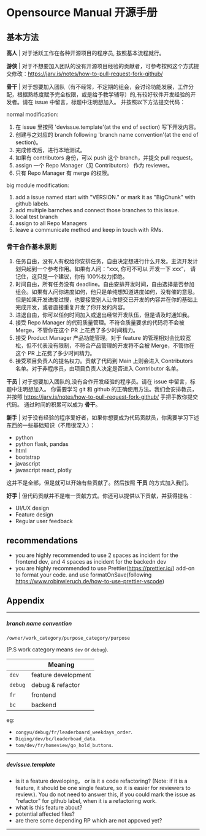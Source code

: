 # Opensource Manual 开源手册

## 基本方法

**高人** | 对于活跃工作在各种开源项目的程序员, 按照基本流程就行。

**游侠** | 对于不想要加入团队的没有开源项目经验的贡献者，可参考按照这个方式提交修改：https://jarv.is/notes/how-to-pull-request-fork-github/

**骨干** | 对于想要加入团队（有不经常，不定期的组会，会讨论功能发展，工作分配，根据熟练度赋予完全权限，或是给予教学辅导）的,有较好软件开发经验的开发者。请在 issue 中留言，标题中注明想加入。
并按照以下方法提交代码：

normal modification:

1. 在 issue 里按照 'devissue.template'(at the end of section) 写下开发内容。
2. 创建与之对应的 branch following 'branch name convention'(at the end of section)。
3. 完成修改后，进行本地测试。
4. 如果有 contributors 身份，可以 push 这个 branch，并提交 pull request。
5. assign 一个 Repo Manager（见 Contributors） 作为 reviewer。
6. 只有 Repo Manager 有 merge 的权限。

big module modification:

1. add a issue named start with "VERSION." or mark it as "BigChunk" with github labels.
2. add multiple barnches and connect those branches to this issue.
3. local test branch
4. assign to all Repo Managers
5. leave a communicate method and keep in touch with RMs.

### 骨干合作基本原则

1. 任务自由，没有人有权给你安排任务，自由决定想进行什么开发。主流开发计划只起到一个参考作用。如果有人问：“xxx, 你可不可以 开发一下 xxx”， 请记住，这只是一个建议，你有 100%权力拒绝。
2. 时间自由，所有任务没有 deadline。自由安排开发时间，自由选择是否参加组会。如果有人问你进度如何，他只是单纯想知道进度如何，没有催的意思。但是如果开发进度过慢，也要接受别人让你提交已开发的内容并在你的基础上完成开发，或者直接重复开发了你开发的内容。
3. 进退自由，你可以任何时间加入或退出经常开发队伍，但是请及时通知我。
4. 接受 Repo Manager 的代码质量管理。不符合质量要求的代码将不会被 Merge，不管你在这个 PR 上花费了多少时间精力。
5. 接受 Product Manager 产品功能管理。对于 feature 的管理相对会比较宽松，但不代表没有限制，不符合产品管理的开发将不会被 Merge，不管你在这个 PR 上花费了多少时间精力。
6. 接受项目负责人的提名权力。贡献了代码到 Main 上则会进入 Contributors 名单。对于非程序员，由项目负责人决定是否进入 Contributor 名单。

**干员** | 对于想要加入团队的,没有合作开发经验的程序员。请在 issue 中留言，标题中注明想加入。
你需要学习 git 和 github 的正确使用方法。我们会安排教员，并按照 https://jarv.is/notes/how-to-pull-request-fork-github/ 手把手教你提交代码。
通过时间的积累可以成为 **骨干**。

**新手** | 对于没有经验的程序爱好者，如果你想要成为代码贡献员，你需要学习下述东西的一些基础知识（不用很深入）：

- python
- python flask, pandas
- html
- bootstrap
- javascript
- javascript react, plotly

这并不是全部，但是就可以开始有些贡献了。然后按照 **干员** 的方式加入我们。

**好手** | 但代码贡献并不是唯一贡献方式。你还可以提供以下贡献，并获得提名：

- UI/UX design
- Feature design
- Regular user feedback

## recommendations

- you are highly recommended to use 2 spaces as incident for the frontend dev, and 4 spaces as incident for the backedn dev
- you are highly recommended to use Prettier(https://prettier.io/) add-on to format your code. and use formatOnSave(following https://www.robinwieruch.de/how-to-use-prettier-vscode)

## Appendix

---

##### branch name convention

`/owner/work_category/purpose_category/purpose`

(P.S work category means `dev` or `debug`).

|         | Meaning             |
| ------- | ------------------- |
| `dev`   | feature development |
| `debug` | debug & refactor    |
| `fr`    | frontend            |
| `bc`    | backend             |

eg:

- `congyu/debug/fr/leaderboard_weekdays_order`.
- `Diqing/dev/bc/leaderboad_data`.
- `tom/dev/fr/homeview/go_hold_buttons`.

---

##### devissue.template

- is it a feature developing， or is it a code refactoring? (Note: if it is a feature, it should be one single feature, so it is easier for reviewers to review.). You do not need to answer this, if you could mark the issue as "refactor" for github label, when it is a refactoring work.
- what is this feature about?
- potential affected files?
- are there some depending RP which are not appoved yet?

---
